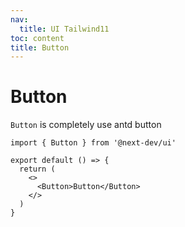 ```yaml
---
nav:
  title: UI Tailwind11
toc: content
title: Button
---
```


# Button

`Button` is completely use antd button

```tsx | pure
import { Button } from '@next-dev/ui'

export default () => {
  return (
    <>
      <Button>Button</Button>
    </>
  )
}
```
